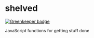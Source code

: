 # shelved

[![Greenkeeper badge](https://badges.greenkeeper.io/robhowell/shelved.svg)](https://greenkeeper.io/)

JavaScript functions for getting stuff done
